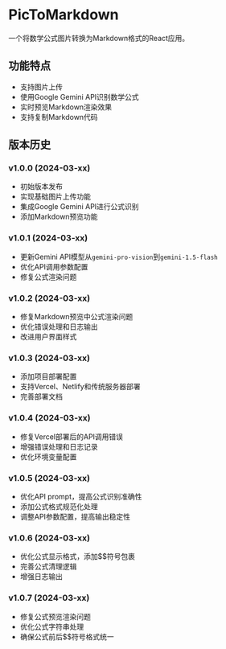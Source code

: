 # PicToMarkdown

一个将数学公式图片转换为Markdown格式的React应用。

## 功能特点

- 支持图片上传
- 使用Google Gemini API识别数学公式
- 实时预览Markdown渲染效果
- 支持复制Markdown代码

## 版本历史

### v1.0.0 (2024-03-xx)
- 初始版本发布
- 实现基础图片上传功能
- 集成Google Gemini API进行公式识别
- 添加Markdown预览功能

### v1.0.1 (2024-03-xx)
- 更新Gemini API模型从`gemini-pro-vision`到`gemini-1.5-flash`
- 优化API调用参数配置
- 修复公式渲染问题

### v1.0.2 (2024-03-xx)
- 修复Markdown预览中公式渲染问题
- 优化错误处理和日志输出
- 改进用户界面样式

### v1.0.3 (2024-03-xx)
- 添加项目部署配置
- 支持Vercel、Netlify和传统服务器部署
- 完善部署文档

### v1.0.4 (2024-03-xx)
- 修复Vercel部署后的API调用错误
- 增强错误处理和日志记录
- 优化环境变量配置

### v1.0.5 (2024-03-xx)
- 优化API prompt，提高公式识别准确性
- 添加公式格式规范化处理
- 调整API参数配置，提高输出稳定性

### v1.0.6 (2024-03-xx)
- 优化公式显示格式，添加$$符号包裹
- 完善公式清理逻辑
- 增强日志输出

### v1.0.7 (2024-03-xx)
- 修复公式预览渲染问题
- 优化公式字符串处理
- 确保公式前后$$符号格式统一